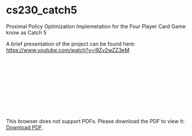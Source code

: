 # cs230_catch5
Proximal Policy Optimization Implemetation for the Four Player Card Game know as Catch 5

A brief presentation of the project can be found here:  https://www.youtube.com/watch?v=i9Zv2wZZ3eM


<object data="https://github.com/Zataomm/cs230_catch5/blob/master/cs230_poster_evyork.pdf" type="application/pdf" width="700px" height="700px">
    <embed src="https://github.com/Zataomm/cs230_catch5/blob/master/cs230_poster_evyork.pdf">
        <p>This browser does not support PDFs. Please download the PDF to view it: <a href="http://yoursite.com/the.pdf">Download PDF</a>.</p>
    </embed>
</object>
